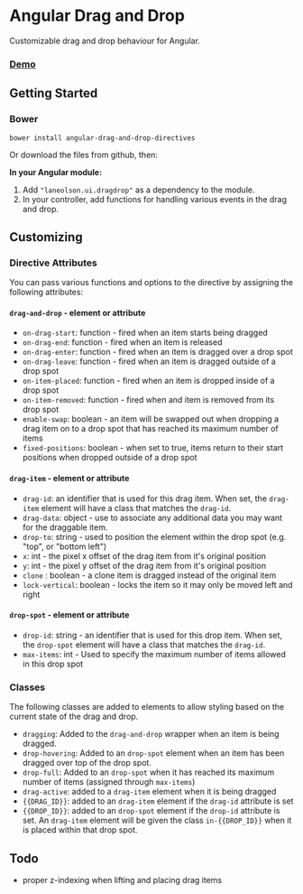 # Angular Drag and Drop
Customizable drag and drop behaviour for Angular.

### [Demo](http://lane.github.io/angular-drag-and-drop/)

## Getting Started

### Bower
    bower install angular-drag-and-drop-directives

Or download the files from github, then:

**In your Angular module:**

  1. Add `"laneolson.ui.dragdrop"` as a dependency to the module.
  2. In your controller, add functions for handling various events in the drag and drop.

## Customizing

### Directive Attributes
You can pass various functions and options to the directive by assigning the following attributes:

#### `drag-and-drop` - element or attribute
  - `on-drag-start`: function - fired when an item starts being dragged
  - `on-drag-end`: function - fired when an item is released
  - `on-drag-enter`: function - fired when an item is dragged over a drop spot
  - `on-drag-leave`: function - fired when an item is dragged outside of a drop spot
  - `on-item-placed`: function - fired when an item is dropped inside of a drop spot
  - `on-item-removed`: function - fired when and item is removed from its drop spot
  - `enable-swap`: boolean - an item will be swapped out when dropping a drag item on to a drop spot that has reached its maximum number of items
  - `fixed-positions`: boolean - when set to true, items return to their start positions when dropped outside of a drop spot

#### `drag-item` - element or attribute
  - `drag-id`: an identifier that is used for this drag item.  When set, the `drag-item` element will have a class that matches the `drag-id`.
  - `drag-data`: object - use to associate any additional data you may want for the draggable item.
  - `drop-to`: string - used to position the element within the drop spot (e.g. "top", or "bottom left")
  - `x`: int - the pixel x offset of the drag item from it's original position
  - `y`: int - the pixel y offset of the drag item from it's original position
  - `clone` : boolean - a clone item is dragged instead of the original item
  - `lock-vertical`: boolean - locks the item so it may only be moved left and right

#### `drop-spot` - element or attribute
  - `drop-id`:  string - an identifier that is used for this drop item.  When set, the `drop-spot` element will have a class that matches the `drag-id`.
  - `max-items`: int - Used to specify the maximum number of items allowed in this drop spot

### Classes
  The following classes are added to elements to allow styling based on the current state of the drag and drop.

  - `dragging`: Added to the `drag-and-drop` wrapper when an item is being dragged.
  - `drop-hovering`: Added to an `drop-spot` element when an item has been dragged over top of the drop spot.
  - `drop-full`: Added to an `drop-spot` when it has reached its maximum number of items (assigned through `max-items`)
  - `drag-active`: added to a `drag-item` element when it is being dragged
  - `{{DRAG_ID}}`: added to an `drag-item` element if the `drag-id` attribute is set
  - `{{DROP_ID}}`: added to an `drop-spot` element if the `drop-id` attribute is set. An `drag-item` element will be given the class `in-{{DROP_ID}}` when it is placed within that drop spot.

## Todo

  - proper z-indexing when lifting and placing drag items
